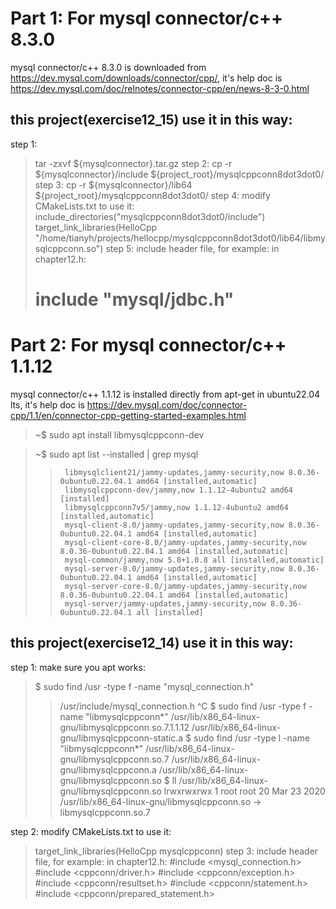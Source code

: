 # Part 1: For mysql connector/c++ 8.3.0 
mysql connector/c++ 8.3.0 is downloaded from https://dev.mysql.com/downloads/connector/cpp/,
it's help doc is https://dev.mysql.com/doc/relnotes/connector-cpp/en/news-8-3-0.html

## this project(exercise12_15) use it in this way:
step 1: 
>    tar -zxvf ${mysqlconnector}.tar.gz
step 2: 
>    cp -r ${mysqlconnector}/include ${project_root}/mysqlcppconn8dot3dot0/
step 3: 
>    cp -r ${mysqlconnector}/lib64 ${project_root}/mysqlcppconn8dot3dot0/
step 4: modify CMakeLists.txt to use it: 
>    include_directories("mysqlcppconn8dot3dot0/include")
>    target_link_libraries(HelloCpp "/home/tianyh/projects/hellocpp/mysqlcppconn8dot3dot0/lib64/libmysqlcppconn.so")
step 5: include header file, for example: in chapter12.h:
>    # include "mysql/jdbc.h"


# Part 2: For mysql connector/c++ 1.1.12 
mysql connector/c++ 1.1.12 is installed directly from apt-get in ubuntu22.04 lts,
it's help doc is https://dev.mysql.com/doc/connector-cpp/1.1/en/connector-cpp-getting-started-examples.html
>    ~$ sudo apt install libmysqlcppconn-dev

>    ~$ sudo apt list --installed | grep mysql
>>      libmysqlclient21/jammy-updates,jammy-security,now 8.0.36-0ubuntu0.22.04.1 amd64 [installed,automatic]
>>      libmysqlcppconn-dev/jammy,now 1.1.12-4ubuntu2 amd64 [installed]
>>      libmysqlcppconn7v5/jammy,now 1.1.12-4ubuntu2 amd64 [installed,automatic]
>>      mysql-client-8.0/jammy-updates,jammy-security,now 8.0.36-0ubuntu0.22.04.1 amd64 [installed,automatic]
>>      mysql-client-core-8.0/jammy-updates,jammy-security,now 8.0.36-0ubuntu0.22.04.1 amd64 [installed,automatic]
>>      mysql-common/jammy,now 5.8+1.0.8 all [installed,automatic]
>>      mysql-server-8.0/jammy-updates,jammy-security,now 8.0.36-0ubuntu0.22.04.1 amd64 [installed,automatic]
>>      mysql-server-core-8.0/jammy-updates,jammy-security,now 8.0.36-0ubuntu0.22.04.1 amd64 [installed,automatic]
>>      mysql-server/jammy-updates,jammy-security,now 8.0.36-0ubuntu0.22.04.1 all [installed]


## this project(exercise12_14)  use it in this way:
step 1: make sure you apt works:
>    $ sudo find /usr -type f -name "mysql_connection.h"
>>    /usr/include/mysql_connection.h
>    ^C
>    $ sudo find /usr -type f -name "libmysqlcppconn*"
>>    /usr/lib/x86_64-linux-gnu/libmysqlcppconn.so.7.1.1.12
>>    /usr/lib/x86_64-linux-gnu/libmysqlcppconn-static.a
>    $ sudo find /usr -type l -name "libmysqlcppconn*"
>>    /usr/lib/x86_64-linux-gnu/libmysqlcppconn.so.7
>>    /usr/lib/x86_64-linux-gnu/libmysqlcppconn.a
>>    /usr/lib/x86_64-linux-gnu/libmysqlcppconn.so
>    $ ll /usr/lib/x86_64-linux-gnu/libmysqlcppconn.so
>>    lrwxrwxrwx 1 root root 20 Mar 23  2020 /usr/lib/x86_64-linux-gnu/libmysqlcppconn.so -> libmysqlcppconn.so.7

step 2: modify CMakeLists.txt to use it: 
>    target_link_libraries(HelloCpp mysqlcppconn)
step 3: include header file, for example: in chapter12.h:
>    #include <mysql_connection.h>
>    #include <cppconn/driver.h>
>    #include <cppconn/exception.h>
>    #include <cppconn/resultset.h>
>    #include <cppconn/statement.h>
>    #include <cppconn/prepared_statement.h>
